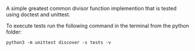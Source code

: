 A simple greatest common divisor function implemention that is tested using doctest and unittest.

To execute tests run the following command in the terminal from the python folder:
```shell
python3 -m unittest discover -s tests -v
```